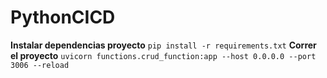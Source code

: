 # PythonCICD
**Instalar dependencias proyecto**
`pip install -r requirements.txt`
**Correr el proyecto**
`uvicorn functions.crud_function:app --host 0.0.0.0 --port 3006 --reload`
